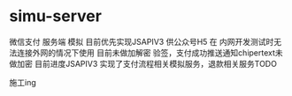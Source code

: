 # simu-server
微信支付 服务端 模拟 
目前优先实现JSAPIV3 供公众号H5 在 内网开发测试时无法连接外网的情况下使用
目前未做加解密 验签，支付成功推送通知chipertext未做加密
目前进度JSAPIV3 实现了支付流程相关模拟服务，退款相关服务TODO


施工ing
